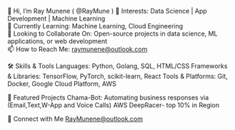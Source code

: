 👋 Hi, I’m Ray Munene ( @RayMune )
👀 Interests: Data Science | App Development | Machine Learning <br> 🌱 Currently Learning: Machine Learning, Cloud Engineering <br> 💼 Looking to Collaborate On: Open-source projects in data science, ML applications, or web development <br> 📫 How to Reach Me: raymunene@outlook.com

🛠️ Skills & Tools
Languages: Python, Golang, SQL, HTML/CSS
Frameworks & Libraries: TensorFlow, PyTorch, scikit-learn, React
Tools & Platforms: Git, Docker, Google Cloud Platform, AWS

🌟 Featured Projects
Chama-Bot: Automating business responses via (Email,Text,W-App and Voice Calls)
AWS DeepRacer- top 10% in Region


💬 Connect with Me
RayMunene@outlook.com
